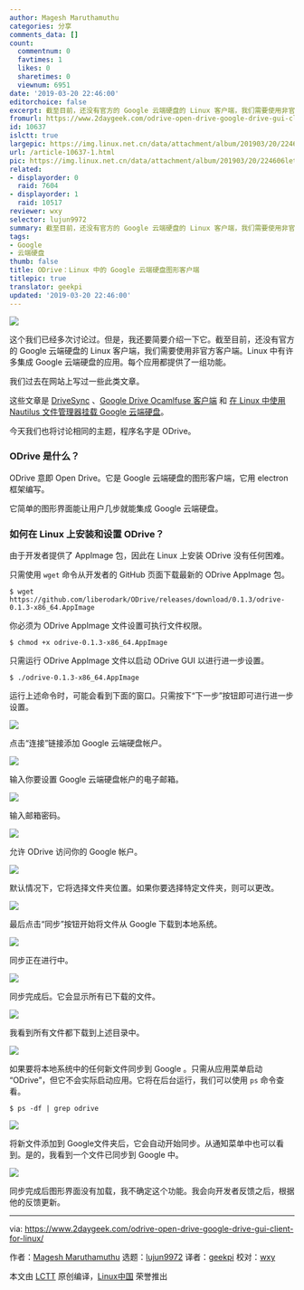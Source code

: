 ```yaml
---
author: Magesh Maruthamuthu
categories: 分享
comments_data: []
count:
  commentnum: 0
  favtimes: 1
  likes: 0
  sharetimes: 0
  viewnum: 6951
date: '2019-03-20 22:46:00'
editorchoice: false
excerpt: 截至目前，还没有官方的 Google 云端硬盘的 Linux 客户端，我们需要使用非官方客户端。Linux 中有许多集成 Google 云端硬盘的应用。每个应用都提供了一组功能。
fromurl: https://www.2daygeek.com/odrive-open-drive-google-drive-gui-client-for-linux/
id: 10637
islctt: true
largepic: https://img.linux.net.cn/data/attachment/album/201903/20/224606letwoxtwpr7z0axe.png
url: /article-10637-1.html
pic: https://img.linux.net.cn/data/attachment/album/201903/20/224606letwoxtwpr7z0axe.png.thumb.jpg
related:
- displayorder: 0
  raid: 7604
- displayorder: 1
  raid: 10517
reviewer: wxy
selector: lujun9972
summary: 截至目前，还没有官方的 Google 云端硬盘的 Linux 客户端，我们需要使用非官方客户端。Linux 中有许多集成 Google 云端硬盘的应用。每个应用都提供了一组功能。
tags:
- Google
- 云端硬盘
thumb: false
title: ODrive：Linux 中的 Google 云端硬盘图形客户端
titlepic: true
translator: geekpi
updated: '2019-03-20 22:46:00'
---
```


![](/data/attachment/album/201903/20/224606letwoxtwpr7z0axe.png)


这个我们已经多次讨论过。但是，我还要简要介绍一下它。截至目前，还没有官方的 Google 云端硬盘的 Linux 客户端，我们需要使用非官方客户端。Linux 中有许多集成 Google 云端硬盘的应用。每个应用都提供了一组功能。


我们过去在网站上写过一些此类文章。


这些文章是 [DriveSync](https://www.2daygeek.com/drivesync-google-drive-sync-client-for-linux/) 、[Google Drive Ocamlfuse 客户端](/article-10517-1.html) 和 [在 Linux 中使用 Nautilus 文件管理器挂载 Google 云端硬盘](https://www.2daygeek.com/mount-access-setup-google-drive-in-linux/)。


今天我们也将讨论相同的主题，程序名字是 ODrive。


### ODrive 是什么？


ODrive 意即 Open Drive。它是 Google 云端硬盘的图形客户端，它用 electron 框架编写。


它简单的图形界面能让用户几步就能集成 Google 云端硬盘。


### 如何在 Linux 上安装和设置 ODrive？


由于开发者提供了 AppImage 包，因此在 Linux 上安装 ODrive 没有任何困难。


只需使用 `wget` 命令从开发者的 GitHub 页面下载最新的 ODrive AppImage 包。



```
$ wget https://github.com/liberodark/ODrive/releases/download/0.1.3/odrive-0.1.3-x86_64.AppImage
```

你必须为 ODrive AppImage 文件设置可执行文件权限。



```
$ chmod +x odrive-0.1.3-x86_64.AppImage
```

只需运行 ODrive AppImage 文件以启动 ODrive GUI 以进行进一步设置。



```
$ ./odrive-0.1.3-x86_64.AppImage
```

运行上述命令时，可能会看到下面的窗口。只需按下“下一步”按钮即可进行进一步设置。


![](/data/attachment/album/201903/20/225039njkja9g4y9k7uilc.png)


点击“连接”链接添加 Google 云端硬盘帐户。


![](/data/attachment/album/201903/20/225052e606q56992b86k81.png)


输入你要设置 Google 云端硬盘帐户的电子邮箱。


![](/data/attachment/album/201903/20/225105hjwwj40rslysgjww.png)


输入邮箱密码。


![](/data/attachment/album/201903/20/225116pic4thudc66oiu6q.png)


允许 ODrive 访问你的 Google 帐户。


![](/data/attachment/album/201903/20/225126th355hn3p5lshvhd.png)


默认情况下，它将选择文件夹位置。如果你要选择特定文件夹，则可以更改。


![](/data/attachment/album/201903/20/225144hzcozodd6ol66f33.png)


最后点击“同步”按钮开始将文件从 Google 下载到本地系统。


![](/data/attachment/album/201903/20/225200vkc8pm8bpeun7nzj.png)


同步正在进行中。


![](/data/attachment/album/201903/20/225216tgo7suo02zofo2uf.png)


同步完成后。它会显示所有已下载的文件。


![](/data/attachment/album/201903/20/225226l6od616bg757zh57.png)


我看到所有文件都下载到上述目录中。


![](/data/attachment/album/201903/20/225238xyz8er22qpya8y8h.png)


如果要将本地系统中的任何新文件同步到 Google 。只需从应用菜单启动 “ODrive”，但它不会实际启动应用。它将在后台运行，我们可以使用 `ps` 命令查看。



```
$ ps -df | grep odrive
```

![](/data/attachment/album/201903/20/225252v4hfze9sh4h4f9bk.png)


将新文件添加到 Google文件夹后，它会自动开始同步。从通知菜单中也可以看到。是的，我看到一个文件已同步到 Google 中。


![](/data/attachment/album/201903/20/225303ghfjhkfrvjvvzjcq.png)


同步完成后图形界面没有加载，我不确定这个功能。我会向开发者反馈之后，根据他的反馈更新。




---


via: <https://www.2daygeek.com/odrive-open-drive-google-drive-gui-client-for-linux/>


作者：[Magesh Maruthamuthu](https://www.2daygeek.com/author/magesh/) 选题：[lujun9972](https://github.com/lujun9972) 译者：[geekpi](https://github.com/geekpi) 校对：[wxy](https://github.com/wxy)


本文由 [LCTT](https://github.com/LCTT/TranslateProject) 原创编译，[Linux中国](https://linux.cn/) 荣誉推出